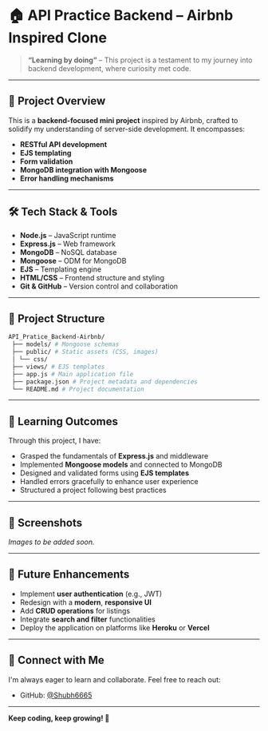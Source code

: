 # 🏠 API Practice Backend – Airbnb Inspired Clone

> **“Learning by doing”** – This project is a testament to my journey into backend development, where curiosity met code.

---

## 🚀 Project Overview

This is a **backend-focused mini project** inspired by Airbnb, crafted to solidify my understanding of server-side development. It encompasses:

- **RESTful API development**
- **EJS templating**
- **Form validation**
- **MongoDB integration with Mongoose**
- **Error handling mechanisms**

---

## 🛠️ Tech Stack & Tools

- **Node.js** – JavaScript runtime
- **Express.js** – Web framework
- **MongoDB** – NoSQL database
- **Mongoose** – ODM for MongoDB
- **EJS** – Templating engine
- **HTML/CSS** – Frontend structure and styling
- **Git & GitHub** – Version control and collaboration

---

## 📁 Project Structure
```bash
API_Pratice_Backend-Airbnb/
 ├── models/ # Mongoose schemas
 ├── public/ # Static assets (CSS, images)
 │ └── css/
 ├── views/ # EJS templates
 ├── app.js # Main application file
 ├── package.json # Project metadata and dependencies
 └── README.md # Project documentation

```

---

## 🎯 Learning Outcomes

Through this project, I have:

- Grasped the fundamentals of **Express.js** and middleware
- Implemented **Mongoose models** and connected to MongoDB
- Designed and validated forms using **EJS templates**
- Handled errors gracefully to enhance user experience
- Structured a project following best practices

---

## 📸 Screenshots

*Images to be added soon.*

---

## 🔮 Future Enhancements

- Implement **user authentication** (e.g., JWT)
- Redesign with a **modern**, **responsive UI**
- Add **CRUD operations** for listings
- Integrate **search and filter** functionalities
- Deploy the application on platforms like **Heroku** or **Vercel**

---

## 🤝 Connect with Me

I'm always eager to learn and collaborate. Feel free to reach out:

- GitHub: [@Shubh6665](https://github.com/Shubh6665)

---

**Keep coding, keep growing! 🌱**
